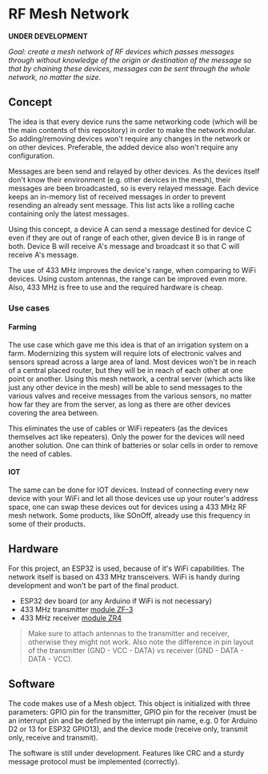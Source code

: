 # RF Mesh Network

**UNDER DEVELOPMENT**

_Goal: create a mesh network of RF devices which passes messages through without knowledge of the origin or destination of the message so that by chaining these devices, messages can be sent through the whole network, no matter the size._

## Concept

The idea is that every device runs the same networking code (which will be the main contents of this repository) in order to make the network modular. So adding/removing devices won't require any changes in the network or on other devices. Preferable, the added device also won't require any configuration. 

Messages are been send and relayed by other devices. As the devices itself don't know their environment (e.g. other devices in the mesh), their messages are been broadcasted, so is every relayed message. Each device keeps an in-memory list of received messages in order to prevent resending an already sent message. This list acts like a rolling cache containing only the latest messages. 

Using this concept, a device A can send a message destined for device C even if they are out of range of each other, given device B is in range of both. Device B will receive A's message and broadcast it so that C will receive A's message.

The use of 433 MHz improves the device's range, when comparing to WiFi devices. Using custom antennas, the range can be improved even more. Also, 433 MHz is free to use and the required hardware is cheap.  

### Use cases

#### Farming

The use case which gave me this idea is that of an irrigation system on a farm. Modernizing this system will require lots of electronic valves and sensors spread across a large area of land. Most devices won't be in reach of a central placed router, but they will be in reach of each other at one point or another. Using this mesh network, a central server (which acts like just any other device in the mesh) will be able to send messages to the various valves and receive messages from the various sensors, no matter how far they are from the server, as long as there are other devices covering the area between. 

This eliminates the use of cables or WiFi repeaters (as the devices themselves act like repeaters). Only the power for the devices will need another solution. One can think of batteries or solar cells in order to remove the need of cables.  

#### IOT

The same can be done for IOT devices. Instead of connecting every new device with your WiFi and let all those devices use up your router's address space, one can swap these devices out for devices using a 433 MHz RF mesh network. Some products, like SOnOff, already use this frequency in some of their products. 

## Hardware

For this project, an ESP32 is used, because of it's WiFi capabilities. The network itself is based on 433 MHz transceivers. WiFi is handy during development and won't be part of the final product. 

- ESP32 dev board (or any Arduino if WiFi is not necessary)
- 433 MHz transmitter [module ZF-3](https://www.botshop.co.za/product/rf-433mhz-transmitter-module-zf-3/)
- 433 MHz receiver [module ZR4](https://www.botshop.co.za/product/rf-433mhz-receiver-module-zr4/)

> Make sure to attach antennas to the transmitter and receiver, otherwise they might not work. Also note the difference in pin layout of the transmitter (GND - VCC - DATA) vs receiver (GND - DATA - DATA - VCC).

## Software

The code makes use of a Mesh object. This object is initialized with three parameters: GPIO pin for the transmitter, GPIO pin for the receiver (must be an interrupt pin and be defined by the interrupt pin name, e.g. 0 for Arduino D2 or 13 for ESP32 GPIO13), and the device mode (receive only, transmit only, receive and transmit). 

The software is still under development. Features like CRC and a sturdy message protocol must be implemented (correctly). 
